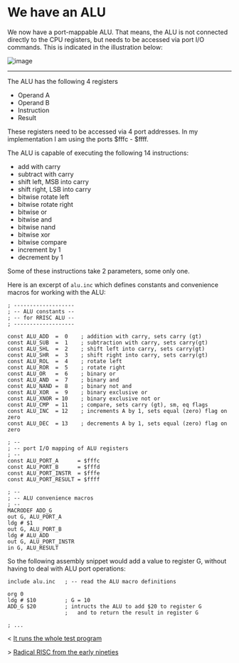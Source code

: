 # We have an ALU

We now have a port-mappable ALU. That means, the ALU is not connected directly to the CPU registers, but needs to be accessed via port I/O commands. This is indicated in the illustration below:

![image](https://user-images.githubusercontent.com/30892199/103395727-e4da7400-4b2f-11eb-96ff-8afe23cdada9.png)

---

The ALU has the following 4 registers

- Operand A
- Operand B
- Instruction
- Result

These registers need to be accessed via 4 port addresses. In my implementation I am using the ports $fffc - $ffff.

The ALU is capable of executing the following 14 instructions:

- add with carry
- subtract with carry 
- shift left, MSB into carry
- shift right, LSB into carry
- bitwise rotate left
- bitwise rotate right
- bitwise or
- bitwise and
- bitwise nand
- bitwise xor
- bitwise compare
- increment by 1
- decrement by 1

Some of these instructions take 2 parameters, some only one. 

Here is an excerpt of `alu.inc` which defines constants and convenience macros for working with the ALU:

```
; -------------------
; -- ALU constants --
; -- for RRISC ALU --
; -------------------

const ALU_ADD  =  0    ; addition with carry, sets carry (gt)
const ALU_SUB  =  1    ; subtraction with carry, sets carry(gt)
const ALU_SHL  =  2    ; shift left into carry, sets carry(gt)
const ALU_SHR  =  3    ; shift right into carry, sets carry(gt)
const ALU_ROL  =  4    ; rotate left
const ALU_ROR  =  5    ; rotate right
const ALU_OR   =  6    ; binary or
const ALU_AND  =  7    ; binary and
const ALU_NAND =  8    ; binary not and
const ALU_XOR  =  9    ; binary exclusive or
const ALU_XNOR = 10    ; binary exclusive not or
const ALU_CMP  = 11    ; compare, sets carry (gt), sm, eq flags
const ALU_INC  = 12    ; increments A by 1, sets equal (zero) flag on zero
const ALU_DEC  = 13    ; decrements A by 1, sets equal (zero) flag on zero

; --
; -- port I/O mapping of ALU registers
; --
const ALU_PORT_A      = $fffc
const ALU_PORT_B      = $fffd
const ALU_PORT_INSTR  = $fffe
const ALU_PORT_RESULT = $ffff

; --
; -- ALU convenience macros
; --
MACRODEF ADD_G 
out G, ALU_PORT_A
ldg # $1
out G, ALU_PORT_B
ldg # ALU_ADD
out G, ALU_PORT_INSTR
in G, ALU_RESULT
```

So the following assembly snippet would add a value to register G, without having to deal with ALU port operations:

```
include alu.inc   ; -- read the ALU macro definitions

org 0
ldg # $10         ; G = 10
ADD_G $20         ; intructs the ALU to add $20 to register G
                  ;   and to return the result in register G

; ...
```



< [It runs the whole test program](https://github.com/renerocksai/rrisc/blob/main/_firstprog.md)

\> [Radical RISC from the early nineties](https://github.com/renerocksai/rrisc/blob/main/_nineties.md)

